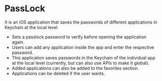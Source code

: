 # PassLock
 It is an iOS application that saves the passwords of different applications in Keychain at the local level.
- Sets a passlock password to verify before opening the application again.
- Users can add any application inside the app and enter the respective password.
- This application saves passwords in the Keychain of the individual app at the local level (currently, but can also use APIs to make it global).
- Added applications can also be added to the favorites section.
- Applications can be deleted if the user wants.
